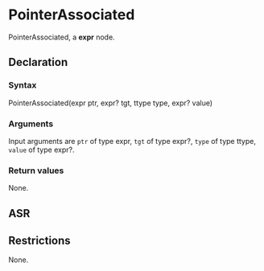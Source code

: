 <!-- This is an automatically generated file. Do not edit it manually. -->

# PointerAssociated

PointerAssociated, a **expr** node.

## Declaration

### Syntax

PointerAssociated(expr ptr, expr? tgt, ttype type, expr? value)

### Arguments
Input arguments are `ptr` of type expr, `tgt` of type expr?, `type` of type ttype, `value` of type expr?.

### Return values

None.

## ASR

<!-- Generate ASR using pickle. -->

## Restrictions

<!-- Generated from asr_verify.cpp. -->
None.